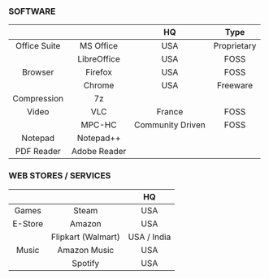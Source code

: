 ### SOFTWARE

||| HQ | Type |
| :---: | :---: | :---: | :---: |
| Office Suite | MS Office | USA | Proprietary |
|| LibreOffice | USA | FOSS |
| Browser | Firefox | USA | FOSS |
||Chrome | USA | Freeware |
| Compression | 7z |||
| Video | VLC | France | FOSS |
|| MPC-HC | Community Driven | FOSS |
| Notepad | Notepad++ |||
| PDF Reader | Adobe Reader |||

### WEB STORES / SERVICES

||| HQ |
| :---: | :---: | :---: |
| Games | Steam | USA |
| E-Store | Amazon | USA |
|| Flipkart (Walmart) | USA / India |
| Music | Amazon Music | USA |
|| Spotify | USA |
